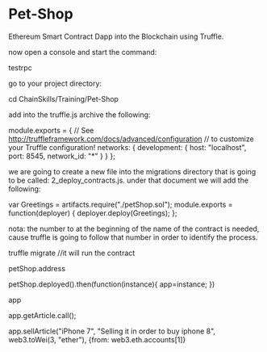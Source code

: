 # Pet-Shop
Ethereum Smart Contract Dapp into the Blockchain using Truffle.

now open a console and start the command:

testrpc

go to your project directory:

cd ChainSkills/Training/Pet-Shop

add into the truffle.js archive the following:

module.exports = {
  // See <http://truffleframework.com/docs/advanced/configuration>
  // to customize your Truffle configuration!
  networks: {
  development: {
  host: "localhost",
  port: 8545,
  network_id: "*"
  }
  }
};

we are going to create a new file into the migrations directory that is going to be called: 2_deploy_contracts.js. under that document we will add the following:

var Greetings = artifacts.require("./petShop.sol");
  module.exports = function(deployer) {
  deployer.deploy(Greetings);
};

nota: the number to at the beginning of the name of the contract is needed, cause truffle is going to follow that number in order to identify the process.

truffle migrate //it will run the contract

petShop.address

petShop.deployed().then(function(instance){ app=instance; })

app

app.getArticle.call();

app.sellArticle("iPhone 7", "Selling it in order to buy iphone 8", web3.toWei(3, "ether"), {from: web3.eth.accounts[1]}
